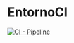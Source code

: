 # EntornoCI

[![CI - Pipeline](https://github.com/yoelmarain/EntornoCI/actions/workflows/ci.yml/badge.svg)](https://github.com/yoelmarain/EntornoCI/actions/workflows/ci.yml)
